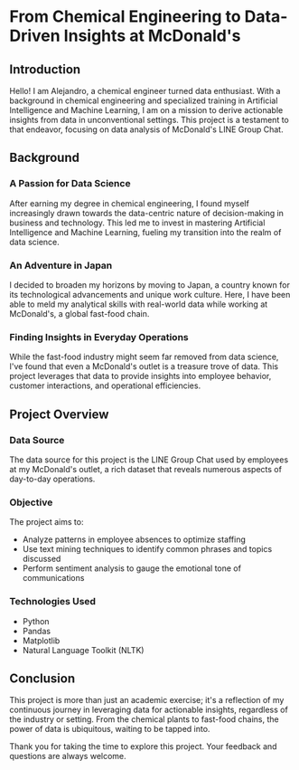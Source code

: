 
# From Chemical Engineering to Data-Driven Insights at McDonald's

## Introduction

Hello! I am Alejandro, a chemical engineer turned data enthusiast. With a background in chemical engineering and specialized training in Artificial Intelligence and Machine Learning, I am on a mission to derive actionable insights from data in unconventional settings. This project is a testament to that endeavor, focusing on data analysis of McDonald's LINE Group Chat.

## Background

### A Passion for Data Science
After earning my degree in chemical engineering, I found myself increasingly drawn towards the data-centric nature of decision-making in business and technology. This led me to invest in mastering Artificial Intelligence and Machine Learning, fueling my transition into the realm of data science.

### An Adventure in Japan
I decided to broaden my horizons by moving to Japan, a country known for its technological advancements and unique work culture. Here, I have been able to meld my analytical skills with real-world data while working at McDonald's, a global fast-food chain.

### Finding Insights in Everyday Operations
While the fast-food industry might seem far removed from data science, I've found that even a McDonald's outlet is a treasure trove of data. This project leverages that data to provide insights into employee behavior, customer interactions, and operational efficiencies.

## Project Overview

### Data Source
The data source for this project is the LINE Group Chat used by employees at my McDonald's outlet, a rich dataset that reveals numerous aspects of day-to-day operations.

### Objective
The project aims to:

- Analyze patterns in employee absences to optimize staffing
- Use text mining techniques to identify common phrases and topics discussed
- Perform sentiment analysis to gauge the emotional tone of communications

### Technologies Used

- Python
- Pandas
- Matplotlib
- Natural Language Toolkit (NLTK)

## Conclusion

This project is more than just an academic exercise; it's a reflection of my continuous journey in leveraging data for actionable insights, regardless of the industry or setting. From the chemical plants to fast-food chains, the power of data is ubiquitous, waiting to be tapped into.

Thank you for taking the time to explore this project. Your feedback and questions are always welcome.

